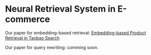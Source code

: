 # Neural Retrieval System in E-commerce
Our paper for embedding-based retrieval: [Embedding-based Product Retrieval in Taobao Search](https://arxiv.org/abs/2106.09297)

Our paper for query rewriting: comming soon.
